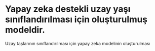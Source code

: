# Yapay zeka destekli uzay yaşı sınıflandırılması için oluşturulmuş modeldir.
 Uzay taşlarının sınıflandırılması için yapay zeka modelinin oluşturulması
